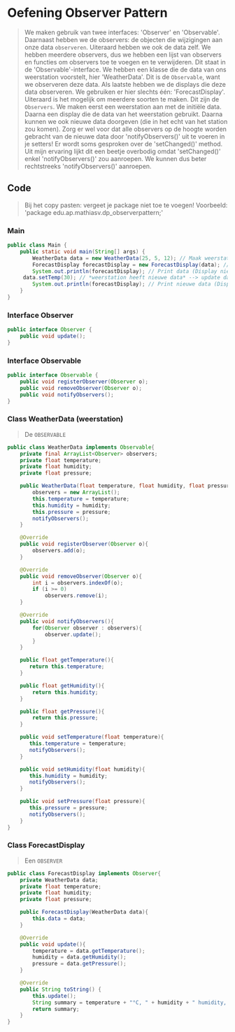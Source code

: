# Oefening Observer Pattern

> We maken gebruik van twee interfaces: 'Observer' en 'Observable'. Daarnaast hebben we de observers: de objecten die wijzigingen aan onze data `observeren`. Uiteraard hebben we ook de data zelf.
> We hebben meerdere observers, dus we hebben een lijst van observers en functies om observers toe te voegen en te verwijderen. Dit staat in de 'Observable'-interface.
> We hebben een klasse die de data van ons weerstation voorstelt, hier 'WeatherData'. Dit is de `Observable`, want we observeren deze data.
> Als laatste hebben we de displays die deze data observeren. We gebruiken er hier slechts één: 'ForecastDisplay'. Uiteraard is het mogelijk om meerdere soorten te maken. Dit zijn de `Observers`.
> We maken eerst een weerstation aan met de initiële data. Daarna een display die de data van het weerstation gebruikt. Daarna kunnen we ook nieuwe data doorgeven (die in het echt van het station zou komen). Zorg er wel voor dat alle observers op de hoogte worden gebracht van de nieuwe data door 'notifyObservers()' uit te voeren in je setters!
> Er wordt soms gesproken over de 'setChanged()' method. Uit mijn ervaring lijkt dit een beetje overbodig omdat 'setChanged()' enkel 'notifyObservers()' zou aanroepen. We kunnen dus beter rechtstreeks 'notifyObservers()' aanroepen.

## Code

> Bij het copy pasten: vergeet je package niet toe te voegen!
> Voorbeeld: 'package edu.ap.mathiasv.dp_observerpattern;'

### Main

```java
public class Main {
    public static void main(String[] args) {
        WeatherData data = new WeatherData(25, 5, 12); // Maak weerstation aan
        ForecastDisplay forecastDisplay = new ForecastDisplay(data); // maak display aan die gebruikmaakt van de data van ons weerstation
        System.out.println(forecastDisplay); // Print data (Display nieuwe data)
     data.setTemp(30); // *weerstation heeft nieuwe data* --> update data!
        System.out.println(forecastDisplay); // Print nieuwe data (Display nieuwe data)
    }
}
```

### Interface Observer

```java
public interface Observer {
    public void update();
}
```

### Interface Observable

```java
public interface Observable {
    public void registerObserver(Observer o);
    public void removeObserver(Observer o);
    public void notifyObservers();
}
```

### Class WeatherData (weerstation)

> De `OBSERVABLE`

```java
public class WeatherData implements Observable{
    private final ArrayList<Observer> observers;
    private float temperature;
    private float humidity;
    private float pressure;

    public WeatherData(float temperature, float humidity, float pressure){
        observers = new ArrayList();
        this.temperature = temperature;
        this.humidity = humidity;
        this.pressure = pressure;
        notifyObservers();
    }

    @Override
    public void registerObserver(Observer o){
        observers.add(o);
    }

    @Override
    public void removeObserver(Observer o){
        int i = observers.indexOf(o);
        if (i >= 0)
            observers.remove(i);
    }

    @Override
    public void notifyObservers(){
        for(Observer observer : observers){
            observer.update();
        }
    }

    public float getTemperature(){
       return this.temperature;
    }

    public float getHumidity(){
        return this.humidity;
    }

    public float getPressure(){
        return this.pressure;
    }

    public void setTemperature(float temperature){
       this.temperature = temperature;
       notifyObservers();
    }

    public void setHumidity(float humidity){
       this.humidity = humidity;
       notifyObservers();
    }

    public void setPressure(float pressure){
       this.pressure = pressure;
       notifyObservers();
    }
}
```

### Class ForecastDisplay

> Een `OBSERVER`

```java
public class ForecastDisplay implements Observer{
    private WeatherData data;
    private float temperature;
    private float humidity;
    private float pressure;

    public ForecastDisplay(WeatherData data){
        this.data = data;
    }

    @Override
    public void update(){
        temperature = data.getTemperature();
        humidity = data.getHumidity();
        pressure = data.getPressure();
    }

    @Override
    public String toString() {
        this.update();
        String summary = temperature + "°C, " + humidity + " humidity, " + pressure + " pressure.";
        return summary;
    }
}
```
